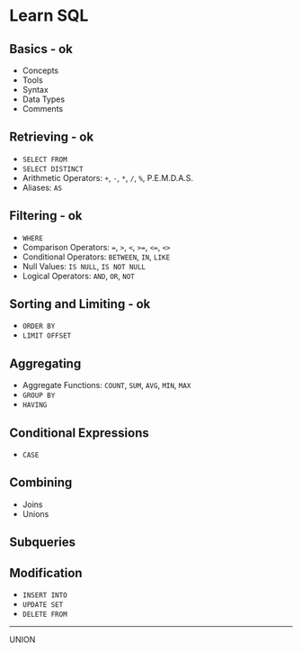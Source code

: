 # Learn SQL

## Basics - ok

- Concepts
- Tools
- Syntax
- Data Types
- Comments

## Retrieving - ok

- `SELECT FROM`
- `SELECT DISTINCT`
- Arithmetic Operators: `+`, `-`, `*`, `/`, `%`, P.E.M.D.A.S.
- Aliases: `AS`

## Filtering - ok

- `WHERE`
- Comparison Operators: `=`, `>`, `<`, `>=`, `<=`, `<>`
- Conditional Operators: `BETWEEN`, `IN`, `LIKE`
- Null Values: `IS NULL`, `IS NOT NULL`
- Logical Operators: `AND`, `OR`, `NOT`

## Sorting and Limiting - ok

- `ORDER BY`
- `LIMIT OFFSET`

## Aggregating

- Aggregate Functions: `COUNT`, `SUM`, `AVG`, `MIN`, `MAX`
- `GROUP BY`
- `HAVING`

## Conditional Expressions

- `CASE`

## Combining

- Joins
- Unions

## Subqueries

## Modification

- `INSERT INTO`
- `UPDATE SET`
- `DELETE FROM`

---

<!-- ## Manipulación de Datos

- all dates format
- Subconsultas: `UNION`, `INTERSECT`, `EXCEPT` -->

UNION
